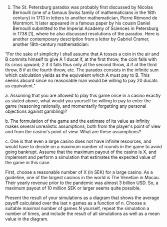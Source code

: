 1. The St. Petersburg paradox was probably first discussed by Nicolas Bernoulli (one of a famous Swiss family of mathematicians in the 18th century) in 1713 in letters to another mathematician, Pierre Rémond de Montmort. It later appeared in a famous paper by his cousin Daniel Bernoulli submitted to the Imperial Academy of Sciences in Petersburg in 1738 [1], where he also discussed resolutions of the paradox. Here is another contemporary description from a letter by Gabriel Cramer, another 18th-century mathematician:

"For the sake of simplicity I shall assume that A tosses a coin in the air and B commits himself to give A 1 ducat if, at the first throw, the coin falls with its cross upward; 2 if it falls thus only at the second throw, 4 if at the third throw, 8 if at the fourth throw, etc. The paradox consists in the infinite sum which calculation yields as the equivalent which A must pay to B. This seems absurd since no reasonable man would be willing to pay 20 ducats as equivalent."

a. Assuming that you are allowed to play this game once in a casino exactly as stated above, what would you yourself be willing to pay to enter the game (reasoning rationally, and momentarily forgetting any personal objections against gambling)? 

b. The formulation of the game and the estimate of its value as infinity makes several unrealistic assumptions, both from the player's point of view and from the casino's point of view. What are these assumptions?

c. One is that even a large casino does not have infinite resources, and would have to decide on a maximum number of rounds in the game to avoid going bankrupt. Assume that the maximum payout of the casino is X, and implement and perform a simulation that estimates the expected value of the game in this case. 

First, choose a reasonable number of X (in SEK) for a large casino. As a guideline, one of the largest casinos in the world is The Venetian in Macau. Their yearly revenue prior to the pandemic was almost 3 billion USD. So, a maximum payout of 10 million SEK or larger seems quite possible.

Present the result of your simulations as a diagram that shows the average payoff calculated over the last n games as a function of n. Choose a suitable maximal number of games N yourself, repeat the simulation a number of times, and include the result of all simulations as well as a mean value in the diagram.

